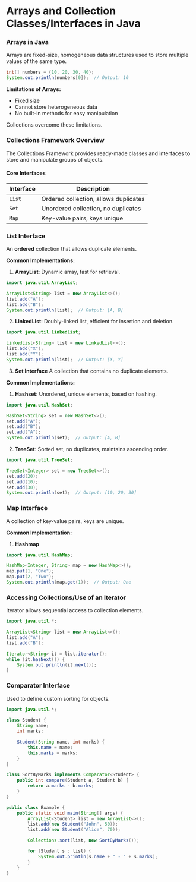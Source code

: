 # Arrays and Collection Classes/Interfaces in Java

### Arrays in Java
Arrays are fixed-size, homogeneous data structures used to store multiple values of the same type.

```java
int[] numbers = {10, 20, 30, 40};
System.out.println(numbers[0]);  // Output: 10
```
**Limitations of Arrays:**
- Fixed size
- Cannot store heterogeneous data
- No built-in methods for easy manipulation

Collections overcome these limitations.

### Collections Framework Overview
The Collections Framework provides ready-made classes and interfaces to store and manipulate groups of objects.

#### Core Interfaces
| Interface  | Description  | 
|------------|-------|
| `List`   | Ordered collection, allows duplicates  | 
| `Set`  | Unordered collection, no duplicates | 
| `Map`    | Key-value pairs, keys unique |

### List Interface
An **ordered** collection that allows duplicate elements.

**Common Implementations:**
1. **ArrayList**: 
Dynamic array, fast for retrieval.

```java
import java.util.ArrayList;

ArrayList<String> list = new ArrayList<>();
list.add("A");
list.add("B");
System.out.println(list);  // Output: [A, B]
```
2. **LinkedList**: 
Doubly-linked list, efficient for insertion and deletion.
```java
import java.util.LinkedList;

LinkedList<String> list = new LinkedList<>();
list.add("X");
list.add("Y");
System.out.println(list);  // Output: [X, Y]
```
3. **Set Interface**
A collection that contains no duplicate elements.

**Common Implementations:**
1. **Hashset**: Unordered, unique elements, based on hashing.

```java
import java.util.HashSet;

HashSet<String> set = new HashSet<>();
set.add("A");
set.add("B");
set.add("A");
System.out.println(set);  // Output: [A, B]
```
2. **TreeSet**: Sorted set, no duplicates, maintains ascending order.
```java 
import java.util.TreeSet;

TreeSet<Integer> set = new TreeSet<>();
set.add(20);
set.add(10);
set.add(30);
System.out.println(set);  // Output: [10, 20, 30]
```

### Map Interface
A collection of key-value pairs, keys are unique.

**Common Implementation:**
1. **Hashmap**
```java
import java.util.HashMap;

HashMap<Integer, String> map = new HashMap<>();
map.put(1, "One");
map.put(2, "Two");
System.out.println(map.get(1));  // Output: One
```
### Accessing Collections/Use of an Iterator
Iterator allows sequential access to collection elements.
``` java
import java.util.*;

ArrayList<String> list = new ArrayList<>();
list.add("A");
list.add("B");

Iterator<String> it = list.iterator();
while (it.hasNext()) {
    System.out.println(it.next());
}
```
### Comparator Interface
Used to define custom sorting for objects.
```java 
import java.util.*;

class Student {
    String name;
    int marks;

    Student(String name, int marks) {
        this.name = name;
        this.marks = marks;
    }
}

class SortByMarks implements Comparator<Student> {
    public int compare(Student a, Student b) {
        return a.marks - b.marks;
    }
}

public class Example {
    public static void main(String[] args) {
        ArrayList<Student> list = new ArrayList<>();
        list.add(new Student("John", 50));
        list.add(new Student("Alice", 70));

        Collections.sort(list, new SortByMarks());

        for (Student s : list) {
            System.out.println(s.name + " - " + s.marks);
        }
    }
}
```



